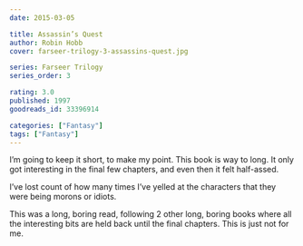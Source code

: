 ```yaml
---
date: 2015-03-05

title: Assassin’s Quest
author: Robin Hobb
cover: farseer-trilogy-3-assassins-quest.jpg

series: Farseer Trilogy
series_order: 3

rating: 3.0
published: 1997
goodreads_id: 33396914

categories: ["Fantasy"]
tags: ["Fantasy"]
---
```


I’m going to keep it short, to make my point. This book is way to long. It only got interesting in the final few chapters, and even then it felt half-assed.

<!--more-->

I’ve lost count of how many times I’ve yelled at the characters that they were being morons or idiots.

This was a long, boring read, following 2 other long, boring books where all the interesting bits are held back until the final chapters. This is just not for me.
